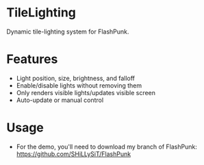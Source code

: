 TileLighting
=============
Dynamic tile-lighting system for FlashPunk.

Features
=============
* Light position, size, brightness, and falloff
* Enable/disable lights without removing them
* Only renders visible lights/updates visible screen
* Auto-update or manual control

Usage
=============
* For the demo, you'll need to download my branch of FlashPunk: https://github.com/SHiLLySiT/FlashPunk